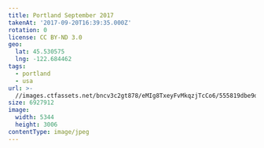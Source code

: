 ```yaml
---
title: Portland September 2017
takenAt: '2017-09-20T16:39:35.000Z'
rotation: 0
license: CC BY-ND 3.0
geo:
  lat: 45.530575
  lng: -122.684462
tags:
  - portland
  - usa
url: >-
  //images.ctfassets.net/bncv3c2gt878/eMIg8TxeyFvMkqzjTcCo6/555819dbe9dbd85fc926aafba24bda45/portland-september-2017_37459550385_o
size: 6927912
image:
  width: 5344
  height: 3006
contentType: image/jpeg
---
```


